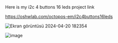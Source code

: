 Here is my i2c 4 buttons 16 leds project link

https://oshwlab.com/octopos-em/i2c4buttons16leds

![Ekran görüntüsü 2024-04-20 182354](https://github.com/samedfenerli/op-pcb/assets/157889420/79ce4ed4-1da7-4623-a831-46ed54a34d7a)

![image](https://github.com/samedfenerli/op-pcb/assets/157889420/cc406202-390c-4196-b4b0-c481d8a929ad)
